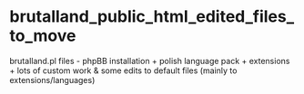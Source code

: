 # brutalland_public_html_edited_files_to_move
 brutalland.pl files - phpBB installation + polish language pack + extensions + lots of custom work & some edits to default files (mainly to extensions/languages)

